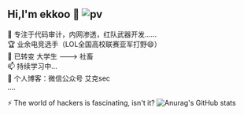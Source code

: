 ## Hi,I'm ekkoo 👋  ![pv](https://pageview.vercel.app/?github_user=ekkoo-z)
🌱 专注于代码审计，内网渗透，红队武器开发......  
🏆 业余电竞选手（LOL全国高校联赛亚军打野😄）  
🔭 已转变 大学生 ---> 社畜   
📫 持续学习中...  
💬 个人博客：微信公众号 艾克sec  
....  

⚡ The world of hackers is fascinating, isn't it?
![Anurag's GitHub stats](https://github-readme-stats.vercel.app/api?username=ekkoo-z)
<!--
**ekkoo-z/ekkoo-z** is a ✨ _special_ ✨ repository because its `README.md` (this file) appears on your GitHub profile.

Here are some ideas to get you started:

- 🔭 I’m currently working on ...
- 🌱 I’m currently learning ...
- 👯 I’m looking to collaborate on ...
- 🤔 I’m looking for help with ...
- 💬 Ask me about ...
- 📫 How to reach me: ...
- 😄 Pronouns: ...
- ⚡ Fun fact: ...
-->

